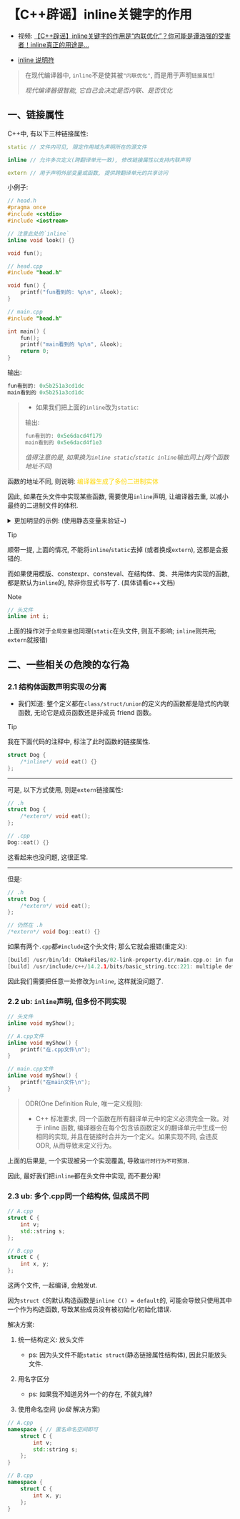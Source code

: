 # 【C++辟谣】inline关键字的作用

- 视频: [【C++辟谣】inline关键字的作用是“内联优化”？你可能是谭浩强的受害者！inline真正的用途是...](https://www.bilibili.com/video/BV1Mg4y1d79w/)

- [inline 说明符](https://zh.cppreference.com/w/cpp/language/inline)

> 在现代编译器中, `inline`不是使其被`"内联优化"`, 而是用于声明`链接属性`!
>
> *现代编译器很智能, 它自己会决定是否内联、是否优化*

## 一、链接属性

C++中, 有以下三种链接属性:

```C++
static // 文件内可见, 限定作用域为声明所在的源文件

inline // 允许多次定义(跨翻译单元一致), 修改链接属性以支持内联声明

extern // 用于声明外部变量或函数, 提供跨翻译单元的共享访问
```

小例子:

```C++
// head.h
#pragma once
#include <cstdio>
#include <iostream>

// 注意此处的`inline`
inline void look() {}

void fun();
```

```C++
// head.cpp
#include "head.h"

void fun() {
    printf("fun看到的: %p\n", &look);
}
```

```C++
// main.cpp
#include "head.h"

int main() {
    fun();
    printf("main看到的 %p\n", &look);
    return 0;
}
```

输出:

```C++
fun看到的: 0x5b251a3cd1dc
main看到的 0x5b251a3cd1dc
```

> - 如果我们把上面的`inline`改为`static`:
> 
> 输出:
> 
> ```C++
> fun看到的: 0x5e6dacd4f179
> main看到的 0x5e6dacd4f1e3
> ```
>
> *值得注意的是, 如果换为`inline static`/`static inline`输出同上(两个函数地址不同)*

函数的地址不同, 则说明: <span style="color:gold">编译器生成了多份二进制实体</span>

因此, 如果在头文件中实现某些函数, 需要使用`inline`声明, 让编译器去重, 以减小最终的二进制文件的体积.

<details>
<summary>更加明显的示例: (使用静态变量来验证~)</summary>

```C++
// head.h
#pragma once
#include <cstdio>
#include <iostream>
#include <string>

static void look(const std::string& str) {
    static struct _ {
        explicit _(const std::string& str) {
            std::cout << str << '\n';
        }
    } _{str};
}

void fun();
```

```C++
// head.cpp
#include "head.h"

void fun() {
    printf("fun看到的: %p\n", &look);
    look("fun");
    look("yyy");
}
```

```C++
// main.cpp
#include "head.h"

int main() {
    fun();
    printf("main看到的 %p\n", &look);
    look("main");
    look("xxx");
    return 0;
}
```

输出:

```C++
fun看到的: 0x59a491cfa320
fun
main看到的 0x59a491cfb9c6
main
```

---

替换为`inline`:

```C++
inline void look(const std::string& str) {
    static struct _ {
        explicit _(const std::string& str) {
            std::cout << str << '\n';
        }
    } _{str};
}
```

输出:

```C++
fun看到的: 0x5851a486a7be
fun
main看到的 0x5851a486a7be
```

</details>

> [!TIP]
> 顺带一提, 上面的情况, 不能将`inline`/`static`去掉 (或者换成`extern`), 这都是会报错的.
>
> 而如果使用模版、constexpr、consteval、在结构体、类、共用体内实现的函数, 都是默认为`inline`的, 除非你显式书写了. (具体请看c++文档)

> [!NOTE]
> 
> ```C++
> // 头文件
> inline int i;
> ```
>
> 上面的操作对于`全局变量`也同理(`static`在头文件, 则互不影响; `inline`则共用; `extern`就报错)

## 二、一些相关の危険的な行為
### 2.1 结构体函数声明实现の分离

- 我们知道: 整个定义都在`class/struct/union`的定义内的函数都是隐式的内联函数, 无论它是成员函数还是非成员 friend 函数。

> [!TIP]
> 我在下面代码的注释中, 标注了此时函数的链接属性.

```C++
struct Dog {
    /*inline*/ void eat() {}
};
```

---

可是, 以下方式使用, 则是`extern`链接属性:

```C++
// .h
struct Dog {
    /*extern*/ void eat();
};

// .cpp
Dog::eat() {}
```

这看起来也没问题, 这很正常.

---

但是:

```C++
// .h
struct Dog {
    /*extern*/ void eat();
};

// 仍然在 .h
/*extern*/ void Dog::eat() {}
```

如果有两个`.cpp`都`#include`这个头文件; 那么它就会报错(重定义):

```C++
[build] /usr/bin/ld: CMakeFiles/02-link-property.dir/main.cpp.o: in function `std::allocator<char>::~allocator()':
[build] /usr/include/c++/14.2.1/bits/basic_string.tcc:221: multiple definition of `Dog::eat()'; CMakeFiles/02-link-property.dir/head.cpp.o:/root/HXcode/HXTest/src/02-link-property/head.h:44: first defined here
```

因此我们需要把任意一处修改为`inline`, 这样就没问题了.

### 2.2 ub: `inline`声明, 但多份不同实现

```C++
// 头文件
inline void myShow();

// A.cpp文件
inline void myShow() {
    printf("在.cpp文件\n");
}

// main.cpp文件
inline void myShow() {
    printf("在main文件\n");
}
```

> ODR(One Definition Rule, 唯一定义规则):
> - C++ 标准要求, 同一个函数在所有翻译单元中的定义必须完全一致。对于 inline 函数, 编译器会在每个包含该函数定义的翻译单元中生成一份相同的实现, 并且在链接时合并为一个定义。如果实现不同, 会违反 ODR, 从而导致未定义行为。

上面的后果是, 一个实现被另一个实现覆盖, 导致`运行时行为不可预测`.

因此, 最好我们把`inline`都在头文件中实现, 而不要分离!

### 2.3 ub: 多个.cpp同一个结构体, 但成员不同

```C++
// A.cpp
struct C {
    int v;
    std::string s;
};

// B.cpp
struct C {
    int x, y;
};
```

这两个文件, 一起编译, 会触发ut.

因为`struct C`的默认构造函数是`inline C() = default`的, 可能会导致只使用其中一个作为构造函数, 导致某些成员没有被初始化/初始化错误.

解决方案:

1. 统一结构定义: 放头文件
	- ps: 因为头文件不能`static struct`(静态链接属性结构体), 因此只能放头文件.

2. 用名字区分
	- ps: 如果我不知道另外一个的存在, 不就丸辣?
  
3. 使用命名空间 (*jo级* 解决方案)

```C++
// A.cpp
namespace { // 匿名命名空间即可
    struct C {
        int v;
        std::string s;
    };
}

// B.cpp
namespace {
    struct C {
        int x, y;
    };
}
```
